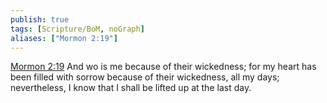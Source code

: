 ```yaml
---
publish: true
tags: [Scripture/BoM, noGraph]
aliases: ["Mormon 2:19"]
---
```

[Mormon 2:19](https://churchofjesuschrist.org/study/scriptures/bofm/morm/2?lang=eng&id=p19#p19) And wo is me because of their wickedness; for my heart has been filled with sorrow because of their wickedness, all my days; nevertheless, I know that I shall be lifted up at the last day.

